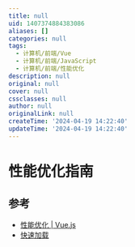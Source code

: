 ```yaml
---
title: null
uid: 1407374884383086
aliases: []
categories: null
tags:
  - 计算机/前端/Vue
  - 计算机/前端/JavaScript
  - 计算机/前端/性能优化
description: null
original: null
cover: null
cssclasses: null
author: null
originalLink: null
createTime: '2024-04-19 14:22:40'
updateTime: '2024-04-19 14:22:40'
---
```


# 性能优化指南

## 参考

- [性能优化 | Vue.js](https://cn.vuejs.org/guide/best-practices/performance.html#profiling-options)
- [快速加载](https://web.dev/fast/)
